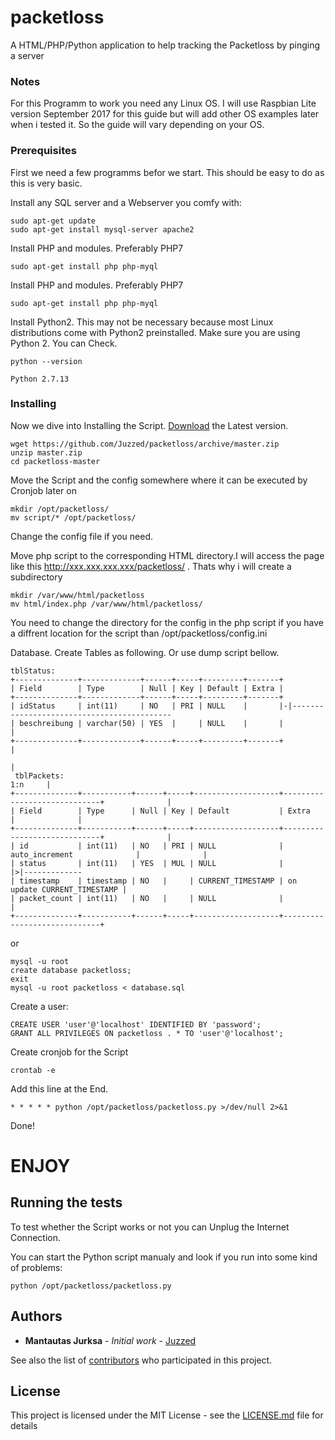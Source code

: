 # packetloss

A HTML/PHP/Python application to help tracking the Packetloss by pinging a server

### Notes

For this Programm to work you need any Linux OS. 
I will use Raspbian Lite version September 2017 for this guide but will add other OS examples later when i tested it. So the guide will vary depending on your OS. 

### Prerequisites

First we need a few programms befor we start. This should be easy to do as this is very basic. 

Install any SQL server and a Webserver you comfy with:
```
sudo apt-get update
sudo apt-get install mysql-server apache2
```

Install PHP and modules. Preferably PHP7
```
sudo apt-get install php php-myql
```

Install PHP and modules. Preferably PHP7
```
sudo apt-get install php php-myql
```

Install Python2. This may not be necessary because most Linux distributions come with Python2 preinstalled. Make sure you are using Python 2. You can Check.
```
python --version

Python 2.7.13
```

### Installing

Now we dive into Installing the Script. [Download](https://github.com/Juzzed/packetloss/archive/master.zip) the Latest version. 
```
wget https://github.com/Juzzed/packetloss/archive/master.zip
unzip master.zip
cd packetloss-master
```

Move the Script and the config somewhere where it can be executed by Cronjob later on
```
mkdir /opt/packetloss/
mv script/* /opt/packetloss/
```
Change the config file if you need.

Move php script to the corresponding HTML directory.I will access the page like this http://xxx.xxx.xxx.xxx/packetloss/ . Thats why i will create a subdirectory
```
mkdir /var/www/html/packetloss
mv html/index.php /var/www/html/packetloss/
```

You need to change the directory for the config in the php script if you have a diffrent location for the script than /opt/packetloss/config.ini

Database. Create Tables as following. Or use dump script bellow.
```
tblStatus:
+--------------+-------------+------+-----+---------+-------+
| Field        | Type        | Null | Key | Default | Extra |
+--------------+-------------+------+-----+---------+-------+
| idStatus     | int(11)     | NO   | PRI | NULL    |       |-|-------------------------------------------
| beschreibung | varchar(50) | YES  |     | NULL    |       |                                            |
+--------------+-------------+------+-----+---------+-------+                                            |
                                                                                                         |
 tblPackets:                                                                                     1:n     |
+--------------+-----------+------+-----+-------------------+-----------------------------+              |
| Field        | Type      | Null | Key | Default           | Extra                       |              |
+--------------+-----------+------+-----+-------------------+-----------------------------+              |
| id           | int(11)   | NO   | PRI | NULL              | auto_increment              |              |
| status       | int(11)   | YES  | MUL | NULL              |                             |>|-------------
| timestamp    | timestamp | NO   |     | CURRENT_TIMESTAMP | on update CURRENT_TIMESTAMP |
| packet_count | int(11)   | NO   |     | NULL              |                             |
+--------------+-----------+------+-----+-------------------+-----------------------------+
```
or
```
mysql -u root 
create database packetloss;
exit
mysql -u root packetloss < database.sql
```

Create a user:

```
CREATE USER 'user'@'localhost' IDENTIFIED BY 'password';
GRANT ALL PRIVILEGES ON packetloss . * TO 'user'@'localhost';
```

Create cronjob for the Script
```
crontab -e
```

Add this line at the End.
```
* * * * * python /opt/packetloss/packetloss.py >/dev/null 2>&1
```
Done!
# ENJOY

## Running the tests


To test whether the Script works or not you can Unplug the Internet Connection. 

You can start the Python script manualy and look if you run into some kind of problems:
```
python /opt/packetloss/packetloss.py
```

## Authors

* **Mantautas Jurksa** - *Initial work* - [Juzzed](https://github.com/Juzzed)

See also the list of [contributors](https://github.com/Juzzed/packetloss/contributors) who participated in this project.

## License

This project is licensed under the MIT License - see the [LICENSE.md](LICENSE.md) file for details
